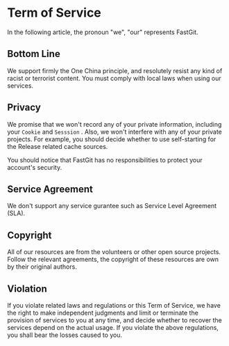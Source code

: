 # Term of Service

In the following article, the pronoun "we", "our" represents FastGit.

## Bottom Line

We support firmly the One China principle, and resolutely resist any kind of racist or terrorist content. You must comply with local laws when using our services.

## Privacy

We promise that we won't record any of your private information, including your `Cookie` and `Sesssion` . Also, we won't interfere with any of your private projects. For example, you should decide whether to use self-starting for the Release related cache sources.

You should notice that FastGit has no responsibilities to protect your account's security.

## Service Agreement

We don't support any service gurantee such as Service Level Agreement (SLA).

## Copyright

All of our resources are from the volunteers or other open source projects. Follow the relevant agreements, the copyright of these resources are own by their original authors.

## Violation

If you violate related laws and regulations or this Term of Service, we have the right to make independent judgments and limit or terminate the provision of services to you at any time, and decide whether to recover the services depend on the actual usage. If you violate the above regulations, you shall bear the losses caused to you.
